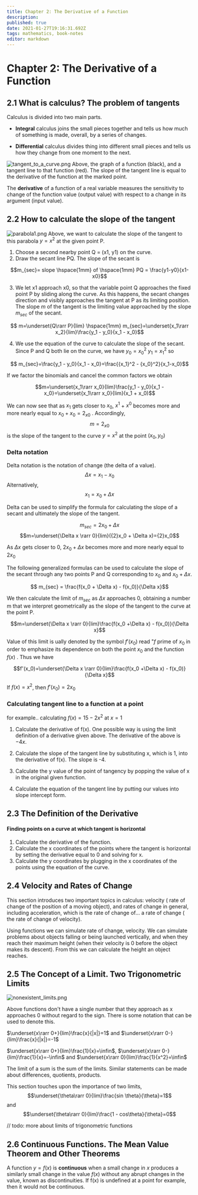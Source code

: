 ```yaml
---
title: Chapter 2: The Derivative of a Function
description: 
published: true
date: 2021-01-27T19:16:31.692Z
tags: mathematics, book-notes
editor: markdown
---
```


# Chapter 2: The Derivative of a Function

## 2.1 What is calculus? The problem of tangents
Calculus is divided into two main parts.

* **Integral** calculus joins the small pieces together and tells us how much of something is made, overall, by a series of changes.

* **Differential** calculus divides thing into different small pieces and tells us how they change from one moment to the next.

![tangent_to_a_curve.png](/tangent_to_a_curve.png)
Above, the graph of a function (black), and a tangent line to that function (red). The slope of the tangent line is equal to the derivative of the function at the marked point.

The **derivative** of a function of a real variable measures the sensitivity to change of the function value (output value) with respect to a change in its argument (input value).

## 2.2 How to calculate the slope of the tangent

![parabola1.png](/parabola1.png)
Above, we want to calculate the slope of the tangent to this parabola $y=x^2$ at the given point P.

1) Choose a second nearby point Q = (x1, y1) on the curve.
2) Draw the secant line PQ. The slope of the secant is 

$$m_{sec}= slope \hspace{1mm} of \hspace{1mm} PQ = \frac{y1-y0}{x1-x0}$$

3) We let x1 approach x0, so that the variable point Q approaches the fixed point P by sliding along the curve. As this happens, the secant changes direction and visibly approaches the tangent at P as its limiting position. The slope *m* of the tangent is the limiting value approached by the slope $m_{sec}$ of the secant.

$$ m=\underset{Q\rarr P}{lim} \hspace{1mm} m_{sec}=\underset{x_1\rarr x_2}{lim}\frac{y_1 - y_0}{x_1 - x_0}$$   

4) We use the equation of the curve to calculate the slope of the secant. Since P and Q both lie on the curve, we have $y_0={x_0}^2$ $y_1={x_1}^2$ so

$$ m_{sec}=\frac{y_1 - y_0}{x_1 - x_0}=\frac{{x_1}^2 - {x_0}^2}{x_1-x_0}$$   

If we factor the binomials and cancel the common factors we obtain

$$m=\underset{x_1\rarr x_0}{lim}\frac{y_1 - y_0}{x_1 - x_0}=\underset{x_1\rarr x_0}{lim}(x_1 + x_0)$$

We can now see that as $x_1$ gets closer to $x_0$, $x^1$ + $x^0$ becomes more and more nearly equal to $x_0 + x_0 = {2_x}_0$ . Accordingly, 
$$ m= {2_x}_0 $$ 
is the slope of the tangent to the curve $y=x^2$ at the point $(x_0, y_0)$

### Delta notation
Delta notation is the notation of change (the delta of a value).
$$ \Delta x=x_1-x_0$$
Alternatively, 
$$x_1 = x_0 + \Delta x$$

Delta can be used to simplify the formula for calculating the slope of a secant and ultimately the slope of the tangent.

$$m_{sec}=2x_0+\Delta x$$
$$m=\underset{\Delta x \rarr 0}{lim}({2}x_0 + \Delta x)={2}x_0$$

As $\Delta x$ gets closer to 0, ${2}x_0+\Delta x$ becomes more and more nearly equal to ${2}x_0$

The following generalized formulas can be used to calculate the slope of the secant through any two points P and Q corresponding to $x_0$ and $x_0 + \Delta x$. 


$$ m_{sec} = \frac{f(x_0 + \Delta x) - f(x_0)}{\Delta x}$$ 

We then calculate the limit of $m_{sec}$ as $\Delta x$ approaches 0, obtaining a number m that we interpret geometrically as the slope of the tangent to the curve at the point P.

$$m=\underset{\Delta x \rarr 0}{lim}\frac{f(x_0 +\Delta x) - f(x_0)}{\Delta x}$$

Value of this limit is ually denoted by the symbol $f'(x_0)$ read "$f$ prime of $x_0$ in order to emphasize its dependence on both the point $x_0$ and the function $f(x)$ .
Thus we have 

$$f'(x_0)=\underset{\Delta x \rarr 0}{lim}\frac{f(x_0 +\Delta x) - f(x_0)}{\Delta x}$$ 

If $f(x)=x^2$, then $f'(x_0) = {2}x_0$ 


### Calculating tangent line to a function at a point
for example.. calculating 
$f(x)=15-2x^2$ at $x=1$
1) Calculate the derivative of f(x). One possible way is using the limit definition of a derivative given above. The derivative of the above is $-4x$.

2) Calculate the slope of the tangent line by substituting x, which is 1, into the derivative of f(x). The slope is -4.
3) Calculate the y value of the point of tangency by popping the value of x in the original given function.
4) Calculate the equation of the tangent line by putting our values into slope intercept form.

## 2.3 The Definition of the Derivative

#### Finding points on a curve at which tangent is horizontal
1) Calculate the derivative of the function. 
2) Calculate the x coordinates of the points where the tangent is horizontal by setting the derivative equal to 0 and solving for x.
3) Calculate the y coordinates by plugging in the x coordinates of the points using the equation of the curve.

## 2.4 Velocity and Rates of Change

This section introduces two important topics in calculus: velocity ( rate of change of the position of a moving object), and rates of change in general, including acceleration, which is the rate of change of... a rate of change ( the rate of change of velocity).

Using functions we can simulate rate of change, velocity. We can simulate problems about objects falling or being launched vertically, and when they reach their maximum height (when their velocity is 0 before the object makes its descent). From this we can calculate the height an object reaches.

## 2.5 The Concept of a Limit. Two Trigonometric Limits

![nonexistent_limits.png](/nonexistent_limits.png)

Above functions don't have a single number that they approach as x approaches 0 without regard to the sign. There is some notation that can be used to denote this.

$\underset{x\rarr 0+}{lim}\frac{x}{|x|}=1$ and $\underset{x\rarr 0-}{lim}\frac{x}{|x|}=-1$

$\underset{x\rarr 0+}{lim}\frac{1}{x}=\infin$, $\underset{x\rarr 0-}{lim}\frac{1}{x}=-\infin$ and $\underset{x\rarr 0}{lim}\frac{1}{x^2}=\infin$

The limit of a sum is the sum of the limits. Similar statements can be made about differences, quotients, products. 

This section touches upon the importance of two limits, 
$$\underset{\theta\rarr 0}{lim}\frac{sin \theta}{\theta}=1$$
and 
$$\underset{\theta\rarr 0}{lim}\frac{1 - cos\theta}{\theta}=0$$

// todo: more about limits of trigonometric functions

## 2.6 Continuous Functions. The Mean Value Theorem and Other Theorems
A function $y=f(x)$ is **continuous** when a small change in $x$ produces a similarly small change in the value $f(x)$ without any abrupt changes in the value, known as discontinuities. If f(x) is undefined at a point for example, then it would not be continuous.